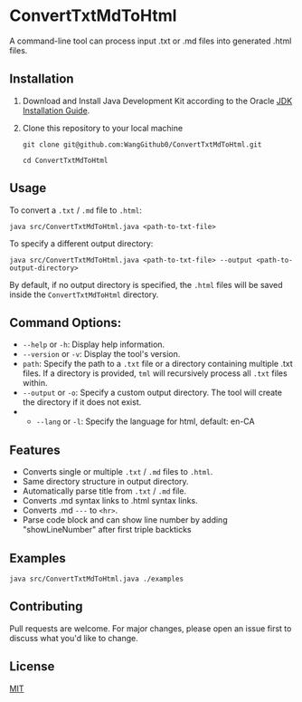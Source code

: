 # ConvertTxtMdToHtml
A command-line tool can process input .txt or .md files into generated .html files.

## Installation
1. Download and Install Java Development Kit according to the Oracle [JDK Installation Guide](https://docs.oracle.com/en/java/javase/20/install/overview-jdk-installation.html#GUID-8677A77F-231A-40F7-98B9-1FD0B48C346A).
   
2. Clone this repository to your local machine
    
   `git clone git@github.com:WangGithub0/ConvertTxtMdToHtml.git`
   
   `cd ConvertTxtMdToHtml`


## Usage

To convert a `.txt` / `.md` file to `.html`:

`
java src/ConvertTxtMdToHtml.java <path-to-txt-file>
`



To specify a different output directory:

`
java src/ConvertTxtMdToHtml.java <path-to-txt-file> --output <path-to-output-directory>
`

By default, if no output directory is specified, the `.html` files will be saved inside the `ConvertTxtMdToHtml` directory.

## Command Options:

* `--help` or `-h`: Display help information.
* `--version` or `-v`: Display the tool's version.
* `path`: Specify the path to a `.txt` file or a directory containing multiple .txt files. If a directory is provided, `tml` will recursively process all `.txt` files within.
* `--output` or `-o`: Specify a custom output directory. The tool will create the directory if it does not exist.
* * `--lang` or `-l`: Specify the language for html, default: en-CA

## Features

* Converts single or multiple `.txt` / `.md` files to `.html`.
* Same directory structure in output directory.
* Automatically parse title from  `.txt` / `.md` file.
* Converts .md syntax links to .html syntax links.
* Converts .md `---` to `<hr>`.
* Parse code block and can show line number by adding "showLineNumber" after first triple backticks 

## Examples
`java src/ConvertTxtMdToHtml.java ./examples`


## Contributing

Pull requests are welcome. For major changes, please open an issue first to discuss what you'd like to change.

## License

[MIT](https://github.com/mnajibi/tml/blob/main/LICENSE)

